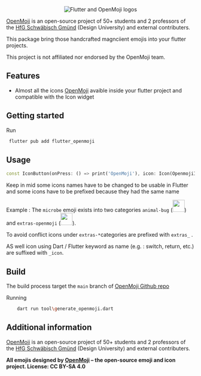<center><img src="https://cdn.projetretro.io/github/fxo.png" alt="Flutter and OpenMoji logos"></center>

[OpenMoji](https://openmoji.org) is an open-source project of 50+ students and 2 professors of the [HfG Schwäbisch Gmünd](http://www.hfg-gmuend.de/) (Design University) and external contributers.

This package bring those handcrafted magnciient emojis into your flutter projects.

This project is not affiliated nor endorsed by the OpenMoji team.

## Features

- Almost all the icons [OpenMoji](https://openmoji.org) avaible inside your flutter project and compatible with the Icon widget

## Getting started

Run 
```bash
 flutter pub add flutter_openmoji
```
## Usage

```dart
const IconButton(onPress: () => print('OpenMoji'), icon: Icon(OpenmojiIcons.airplane));
```

Keep in mid some icons names have to be changed to be usable in Flutter and some icons have to be prefixed because they had the same name 

Example : 
The `microbe` emoji  exists into two categories `animal-bug` (<img src="https://www.openmoji.org/php/download_asset.php?type=emoji&emoji_hexcode=1F9A0&emoji_variant=color" height="32px">) and `extras-openmoji` (<img src="https://www.openmoji.org/php/download_asset.php?type=emoji&emoji_hexcode=E011&emoji_variant=color" height="32px">).

To avoid conflict icons under `extras-*`categories are prefixed with `extras_` .

AS well icon using Dart / Flutter keyword as name (e.g. : switch, return, etc.) are suffixed with `_icon`. 



## Build

The build process target the `main` branch of [OpenMoji Github repo ](https://github.com/hfg-gmuend/openmoji)

Running
```bash
    dart run tool\generate_openmoji.dart
```

## Additional information

[OpenMoji](https://openmoji.org) is an open-source project of 50+ students and 2 professors of the [HfG Schwäbisch Gmünd](http://www.hfg-gmuend.de/) (Design University) and external contributers.

**All emojis designed by [OpenMoji](https://openmoji.org) – the open-source emoji and icon project. License: CC BY-SA 4.0**    